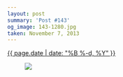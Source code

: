 ```yaml
---
layout: post
summary: 'Post #143'
og_image: 143-1280.jpg
taken: November 7, 2013
---
```


<div class="post">
 <time>
  <a href="/143">
   {{ page.date | date: "%B %-d, %Y" }}
  </a>
 </time>
 <a href="/143">
  <figure data-taken="11/7/2013">
   <img sizes="(min-width: 700px) 50vw, calc(100vw - 2rem)" src="{{ site.assets_url }}/143-640.jpg" srcset="{{ site.assets_url }}/143-1280.jpg 1280w, {{ site.assets_url }}/143-960.jpg 960w, {{ site.assets_url }}/143-640.jpg 640w, {{ site.assets_url }}/143-320.jpg 320w"/>
  </figure>
 </a>
</div>
